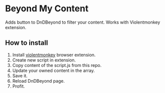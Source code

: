 # Beyond My Content
Adds button to DnDBeyond to filter your content. Works with Violentmonkey extension.

## How to install
1. Install [violentmonkey](https://violentmonkey.github.io/) browser extension.
2. Create new script in extension.
3. Copy content of the script.js from this repo.
4. Update your owned content in the array.
5. Save it.
6. Reload DnDBeyond page.
7. Profit.
